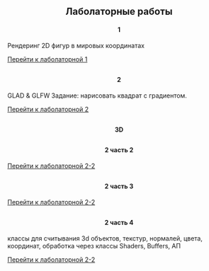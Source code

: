 ## <h2 align="center">Лаболаторные работы</h2>

<h4 align="center">1</h4>

<p>
  Рендеринг 2D фигур в мировых координатах
</p>

[Перейти к лаболаторной 1](https://github.com/NIOHOMY/Mathematical_Foundations_of_Computer_Graphics_5_semester/tree/lab1)

##

<h4 align="center">2</h4>

<p>
GLAD & GLFW
Задание: нарисовать квадрат с градиентом.
</p>

[Перейти к лаболаторной 2](https://github.com/NIOHOMY/Mathematical_Foundations_of_Computer_Graphics_5_semester/tree/lab2)

##

<h4 align="center">3D</h4>

##

<h4 align="center">2 часть 2</h4>

[Перейти к лаболаторной 2-2](https://github.com/NIOHOMY/Mathematical_Foundations_of_Computer_Graphics_5_semester/tree/lab2-2)

##

<h4 align="center">2 часть 3</h4>

[Перейти к лаболаторной 2-2](https://github.com/NIOHOMY/Mathematical_Foundations_of_Computer_Graphics_5_semester/tree/lab2-3)

##

<h4 align="center">2 часть 4</h4>

<p>
  классы для считывания 3d объектов, текстур, нормалей, цвета, координат, обработка через классы Shaders, Buffers, АП
</p>

[Перейти к лаболаторной 2-2](https://github.com/NIOHOMY/Mathematical_Foundations_of_Computer_Graphics_5_semester/tree/lab2-4)

##

